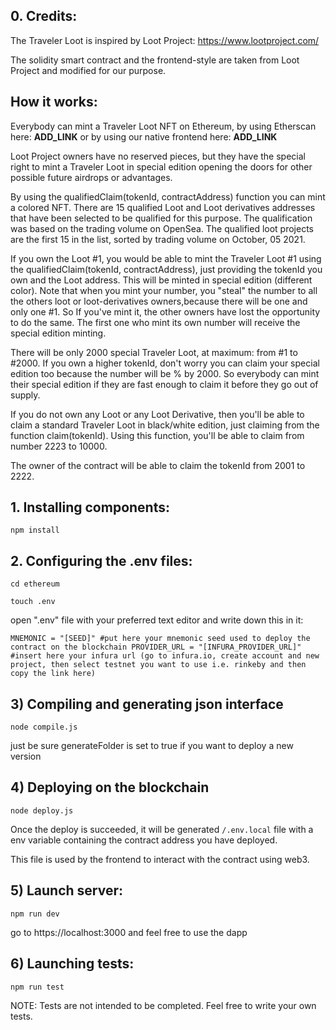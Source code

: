 ## 0. Credits:
The Traveler Loot is inspired by Loot Project: https://www.lootproject.com/

The solidity smart contract and the frontend-style are taken from Loot Project
and modified for our purpose.

## How it works:

Everybody can mint a Traveler Loot NFT on Ethereum, by using Etherscan here:
__ADD_LINK__ or by using our native frontend here: __ADD_LINK__

Loot Project owners have no reserved pieces, but they have the special right to
mint a Traveler Loot in special edition opening the doors for other possible
future airdrops or advantages.

By using the qualifiedClaim(tokenId, contractAddress) function you can mint a
colored NFT. There are 15 qualified Loot and Loot derivatives addresses that have
been selected to be qualified for this purpose. The qualification was based on
the trading volume on OpenSea. The qualified loot projects are the first 15 in
the list, sorted by trading volume on October, 05 2021.

If you own the Loot #1, you would be able to mint the Traveler Loot #1 using
the qualifiedClaim(tokenId, contractAddress), just providing the tokenId you own
and the Loot address.
This will be minted in special edition (different color).
Note that when you mint your number, you "steal" the number to all the others
loot or loot-derivatives owners,because there will be one and only one #1.
So If you've mint it, the other owners have lost the opportunity to do the same.
The first one who mint its own number will receive the special edition minting.

There will be only 2000 special Traveler Loot, at maximum: from #1 to #2000.
If you own a higher tokenId, don't worry you can claim your special edition too
because the number will be % by 2000. So everybody can mint their special
edition if they are fast enough to claim it before they go out of supply.

If you do not own any Loot or any Loot Derivative, then you'll be able to claim
a standard Traveler Loot in black/white edition, just claiming from the function
claim(tokenId). Using this function, you'll be able to claim from number 2223 to
10000.

The owner of the contract will be able to claim the tokenId from 2001 to 2222.

## 1. Installing components:
`npm install`

## 2. Configuring the .env files:
`cd ethereum`

`touch .env`

open ".env" file with your preferred text editor and write down this in it:

`MNEMONIC = "[SEED]" #put here your mnemonic seed used to deploy the contract on
the blockchain
PROVIDER_URL = "[INFURA_PROVIDER_URL]" #insert here your infura url (go to
infura.io, create account and new project, then select testnet you want to use
i.e. rinkeby and then copy the link here)`

## 3) Compiling and generating json interface
`node compile.js`

just be sure generateFolder is set to true if you want to deploy a new version

## 4) Deploying on the blockchain
`node deploy.js`

Once the deploy is succeeded, it will be generated `/.env.local` file with a
env variable containing the contract address you have deployed.

This file is used by the frontend to interact with the contract using web3.

## 5) Launch server:
`npm run dev`

go to https://localhost:3000 and feel free to use the dapp

## 6) Launching tests:

`npm run test`

NOTE: Tests are not intended to be completed. Feel free to write your own tests.
